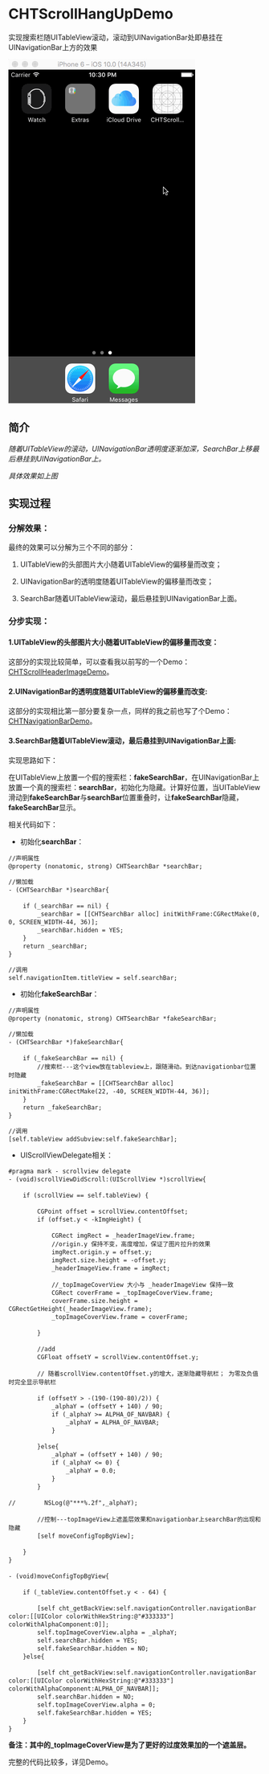 # CHTScrollHangUpDemo
实现搜索栏随UITableView滚动，滚动到UINavigationBar处即悬挂在UINavigationBar上方的效果

![](https://github.com/ChanRoy/CHTScrollHangUpDemo/blob/master/CHTScrollHangUpDemo.gif)

## 简介
*随着UITableView的滚动，UINavigationBar透明度逐渐加深，SearchBar上移最后悬挂到UINavigationBar上。*

*具体效果如上图*

## 实现过程
### 分解效果：

最终的效果可以分解为三个不同的部分：

1. UITableView的头部图片大小随着UITableView的偏移量而改变；

2. UINavigationBar的透明度随着UITableView的偏移量而改变；

3. SearchBar随着UITableView滚动，最后悬挂到UINavigationBar上面。

### 分步实现：

#### 1.UITableView的头部图片大小随着UITableView的偏移量而改变：

这部分的实现比较简单，可以查看我以前写的一个Demo：[CHTScrollHeaderImageDemo](https://github.com/ChanRoy/CHTScrollHeaderImageDemo)。

#### 2.UINavigationBar的透明度随着UITableView的偏移量而改变:

这部分的实现相比第一部分要复杂一点，同样的我之前也写了个Demo：[CHTNavigationBarDemo](https://github.com/ChanRoy/CHTNavigationBarDemo)。

#### 3.SearchBar随着UITableView滚动，最后悬挂到UINavigationBar上面:

实现思路如下：

在UITableView上放置一个假的搜索栏：**fakeSearchBar**，在UINavigationBar上放置一个真的搜索栏：**searchBar**，初始化为隐藏。计算好位置，当UITableView滑动到**fakeSearchBar**与**searchBar**位置重叠时，让**fakeSearchBar**隐藏，**fakeSearchBar**显示。

相关代码如下：

- 初始化**searchBar**：

```
//声明属性
@property (nonatomic, strong) CHTSearchBar *searchBar;
```
```
//懒加载
- (CHTSearchBar *)searchBar{
    
    if (_searchBar == nil) {
        _searchBar = [[CHTSearchBar alloc] initWithFrame:CGRectMake(0, 0, SCREEN_WIDTH-44, 36)];
        _searchBar.hidden = YES;
    }
    return _searchBar;
}
```
```
//调用
self.navigationItem.titleView = self.searchBar;
```
- 初始化**fakeSearchBar**：

```
//声明属性
@property (nonatomic, strong) CHTSearchBar *fakeSearchBar;
```
```
//懒加载
- (CHTSearchBar *)fakeSearchBar{
    
    if (_fakeSearchBar == nil) {
        //搜索栏---这个view放在tableview上，跟随滑动。到达navigationbar位置时隐藏
        _fakeSearchBar = [[CHTSearchBar alloc] initWithFrame:CGRectMake(22, -40, SCREEN_WIDTH-44, 36)];
    }
    return _fakeSearchBar;
}
```
```
//调用
[self.tableView addSubview:self.fakeSearchBar];
```
- UIScrollViewDelegate相关：

```
#pragma mark - scrollview delegate
- (void)scrollViewDidScroll:(UIScrollView *)scrollView{
    
    if (scrollView == self.tableView) {
        
        CGPoint offset = scrollView.contentOffset;
        if (offset.y < -kImgHeight) {
            
            CGRect imgRect = _headerImageView.frame;
            //origin.y 保持不变，高度增加，保证了图片拉升的效果
            imgRect.origin.y = offset.y;
            imgRect.size.height = -offset.y;
            _headerImageView.frame = imgRect;
            
            //_topImageCoverView 大小与 _headerImageView 保持一致
            CGRect coverFrame = _topImageCoverView.frame;
            coverFrame.size.height = CGRectGetHeight(_headerImageView.frame);
            _topImageCoverView.frame = coverFrame;
            
        }
        
        //add
        CGFloat offsetY = scrollView.contentOffset.y;
        
        // 随着scrollView.contentOffset.y的增大，逐渐隐藏导航栏； 为零及负值时完全显示导航栏
        
        if (offsetY > -(190-(190-80)/2)) {
            _alphaY = (offsetY + 140) / 90;
            if (_alphaY >= ALPHA_OF_NAVBAR) {
                _alphaY = ALPHA_OF_NAVBAR;
            }
            
        }else{
            _alphaY = (offsetY + 140) / 90;
            if (_alphaY <= 0) {
                _alphaY = 0.0;
            }
        }
        
//        NSLog(@"***%.2f",_alphaY);
        
        //控制---topImageView上遮盖层效果和navigationbar上searchBar的出现和隐藏
        [self moveConfigTopBgView];
    
    }
}

- (void)moveConfigTopBgView{
    
    if (_tableView.contentOffset.y < - 64) {

        [self cht_getBackView:self.navigationController.navigationBar color:[[UIColor colorWithHexString:@"#333333"] colorWithAlphaComponent:0]];
        self.topImageCoverView.alpha = _alphaY;
        self.searchBar.hidden = YES;
        self.fakeSearchBar.hidden = NO;
    }else{

        [self cht_getBackView:self.navigationController.navigationBar color:[[UIColor colorWithHexString:@"#333333"] colorWithAlphaComponent:ALPHA_OF_NAVBAR]];
        self.searchBar.hidden = NO;
        self.topImageCoverView.alpha = 0;
        self.fakeSearchBar.hidden = YES;
    }
}
```
**备注：其中的_topImageCoverView是为了更好的过度效果加的一个遮盖层。**

完整的代码比较多，详见Demo。


